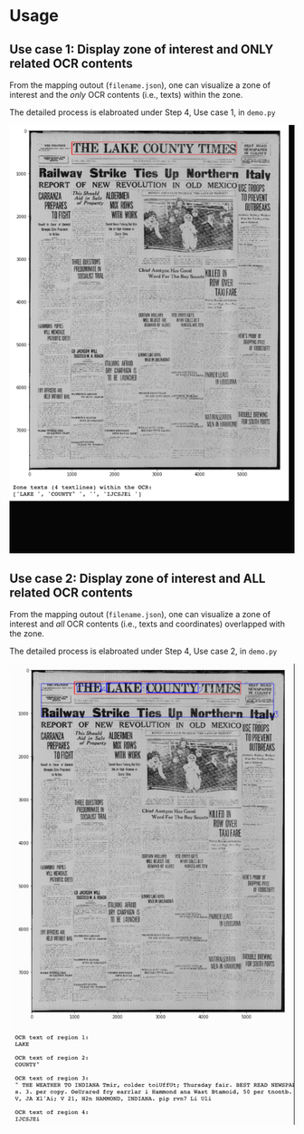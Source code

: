 # Usage

## Use case 1: Display zone of interest and ONLY related OCR contents
From the mapping outout (`filename.json`), one can visualize a zone of interest and the *only* OCR contents (i.e., texts) within the zone.

The detailed process is elabroated under Step 4, Use case 1, in `demo.py`

![usecase1_gif](../asset/usecase1.gif)

## Use case 2: Display zone of interest and ALL related OCR contents
From the mapping outout (`filename.json`), one can visualize a zone of interest and *all* OCR contents (i.e., texts and coordinates) overlapped with the zone.

The detailed process is elabroated under Step 4, Use case 2, in `demo.py`

![usecase2_gif](../asset/usecase2.gif)
